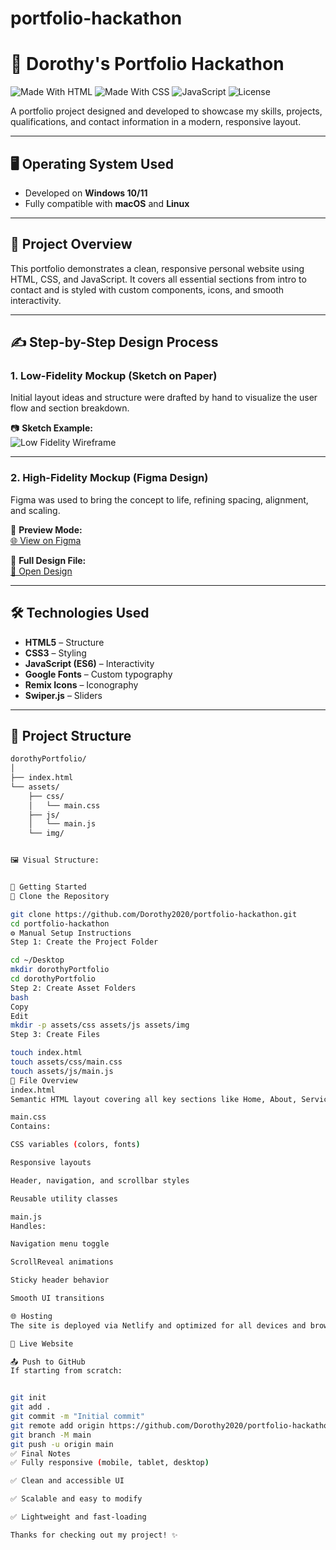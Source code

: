 # portfolio-hackathon

# 🎨 Dorothy's Portfolio Hackathon

![Made With HTML](https://img.shields.io/badge/HTML-5-orange?logo=html5)
![Made With CSS](https://img.shields.io/badge/CSS-3-blue?logo=css3)
![JavaScript](https://img.shields.io/badge/JavaScript-ES6-yellow?logo=javascript)
![License](https://img.shields.io/badge/License-MIT-green)

A portfolio project designed and developed to showcase my skills, projects, qualifications, and contact information in a modern, responsive layout.

---

## 🖥 Operating System Used

- Developed on **Windows 10/11**  
- Fully compatible with **macOS** and **Linux**

---

## 📁 Project Overview

This portfolio demonstrates a clean, responsive personal website using HTML, CSS, and JavaScript. It covers all essential sections from intro to contact and is styled with custom components, icons, and smooth interactivity.

---

## ✍️ Step-by-Step Design Process

### 1. Low-Fidelity Mockup (Sketch on Paper)

Initial layout ideas and structure were drafted by hand to visualize the user flow and section breakdown.

📷 **Sketch Example:**  
![Low Fidelity Wireframe](https://github.com/user-attachments/assets/b7a1b24f-1035-4e63-bf94-779608daf2a6)

---

### 2. High-Fidelity Mockup (Figma Design)

Figma was used to bring the concept to life, refining spacing, alignment, and scaling.

🔗 **Preview Mode:**  
[🌐 View on Figma](https://www.figma.com/proto/nejFjWw1pYt2abMhKN7jFx/Dorothy-s-Portfolio?node-id=1-2&p=f&t=3o4nOLcKJ8jGsYyt-0)

🔗 **Full Design File:**  
[📁 Open Design](https://www.figma.com/design/nejFjWw1pYt2abMhKN7jFx/Dorothy-s-Portfolio?node-id=1-2&t=41IkWuYTRFHd07rv-0)

---

## 🛠 Technologies Used

- **HTML5** – Structure  
- **CSS3** – Styling  
- **JavaScript (ES6)** – Interactivity  
- **Google Fonts** – Custom typography  
- **Remix Icons** – Iconography  
- **Swiper.js** – Sliders

---

## 📂 Project Structure

```bash
dorothyPortfolio/
│
├── index.html
└── assets/
    ├── css/
    │   └── main.css
    ├── js/
    │   └── main.js
    └── img/


🖼 Visual Structure:


🚀 Getting Started
🔁 Clone the Repository

git clone https://github.com/Dorothy2020/portfolio-hackathon.git
cd portfolio-hackathon
⚙️ Manual Setup Instructions
Step 1: Create the Project Folder

cd ~/Desktop
mkdir dorothyPortfolio
cd dorothyPortfolio
Step 2: Create Asset Folders
bash
Copy
Edit
mkdir -p assets/css assets/js assets/img
Step 3: Create Files

touch index.html
touch assets/css/main.css
touch assets/js/main.js
📑 File Overview
index.html
Semantic HTML layout covering all key sections like Home, About, Services, Projects, and Contact.

main.css
Contains:

CSS variables (colors, fonts)

Responsive layouts

Header, navigation, and scrollbar styles

Reusable utility classes

main.js
Handles:

Navigation menu toggle

ScrollReveal animations

Sticky header behavior

Smooth UI transitions

🌐 Hosting
The site is deployed via Netlify and optimized for all devices and browsers.

🔗 Live Website

📤 Push to GitHub
If starting from scratch:


git init
git add .
git commit -m "Initial commit"
git remote add origin https://github.com/Dorothy2020/portfolio-hackathon.git
git branch -M main
git push -u origin main
✅ Final Notes
✅ Fully responsive (mobile, tablet, desktop)

✅ Clean and accessible UI

✅ Scalable and easy to modify

✅ Lightweight and fast-loading

Thanks for checking out my project! ✨
